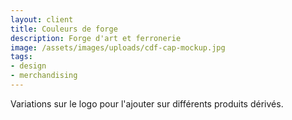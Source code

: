 ```yaml
---
layout: client
title: Couleurs de forge
description: Forge d'art et ferronerie
image: /assets/images/uploads/cdf-cap-mockup.jpg
tags:
- design
- merchandising
---
```

Variations sur le logo pour l'ajouter sur différents produits dérivés.
